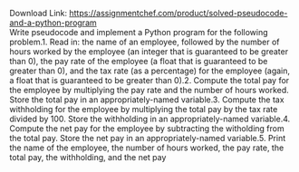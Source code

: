 Download Link: https://assignmentchef.com/product/solved-pseudocode-and-a-python-program
<br>
Write pseudocode and implement a Python program for the following problem.1. Read in: the name of an employee, followed by the number of hours worked by the employee (an integer that is guaranteed to be greater than 0), the pay rate of the employee (a float that is guaranteed to be greater than 0), and the tax rate (as a percentage) for the employee (again, a float that is guaranteed to be greater than 0).2. Compute the total pay for the employee by multiplying the pay rate and the number of hours worked. Store the total pay in an appropriately-named variable.3. Compute the tax withholding for the employee by multiplying the total pay by the tax rate divided by 100. Store the withholding in an appropriately-named variable.4. Compute the net pay for the employee by subtracting the witholding from the total pay. Store the net pay in an appropriately-named variable.5. Print the name of the employee, the number of hours worked, the pay rate, the total pay, the withholding, and the net pay